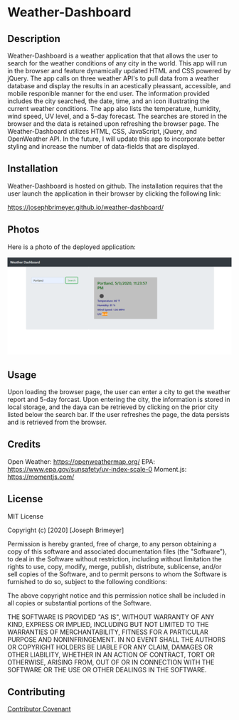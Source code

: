 # Weather-Dashboard


## Description 

Weather-Dashboard is a weather application that that allows the user to search for the weather conditions of any city in the world.  This app will run in the browser and feature dynamically updated HTML and CSS powered by jQuery.  The app calls on three weather API's to pull data from a weather database and display the results in an acestically pleassant, accessible, and mobile responible manner for the end user.  The information provided includes the city searched, the date, time, and an icon illustrating the current weather conditions.  The app also lists the temperature, humidity, wind speed, UV level, and a 5-day forecast.  The searches are stored in the browser and the data is retained upon refreshing the browser page.  The Weather-Dashboard utilizes HTML, CSS, JavaScript, jQuery, and OpenWeather API.  In the future, I will update this app to incorporate better styling and increase the number of data-fields that are displayed.

## Installation

Weather-Dashboard is hosted on github.  The installation requires that the user launch the application in their browser by clicking the following link:

https://josephbrimeyer.github.io/weather-dashboard/


## Photos

Here is a photo of the deployed application:

![Weather-Dashboard](weather-dashboard.png)

## Usage 

Upon loading the browser page, the user can enter a city to get the weather report and 5-day forcast.  Upon entering the city, the information is stored in local storage, and the daya can be retrieved by clicking on the prior city listed below the search bar.  If the user refreshes the page, the data persists and is retrieved from the browser.


## Credits
Open Weather: https://openweathermap.org/
EPA: https://www.epa.gov/sunsafety/uv-index-scale-0
Moment.js: https://momentjs.com/

## License

MIT License

Copyright (c) [2020] [Joseph Brimeyer]

Permission is hereby granted, free of charge, to any person obtaining a copy
of this software and associated documentation files (the "Software"), to deal
in the Software without restriction, including without limitation the rights
to use, copy, modify, merge, publish, distribute, sublicense, and/or sell
copies of the Software, and to permit persons to whom the Software is
furnished to do so, subject to the following conditions:

The above copyright notice and this permission notice shall be included in all
copies or substantial portions of the Software.

THE SOFTWARE IS PROVIDED "AS IS", WITHOUT WARRANTY OF ANY KIND, EXPRESS OR
IMPLIED, INCLUDING BUT NOT LIMITED TO THE WARRANTIES OF MERCHANTABILITY,
FITNESS FOR A PARTICULAR PURPOSE AND NONINFRINGEMENT. IN NO EVENT SHALL THE
AUTHORS OR COPYRIGHT HOLDERS BE LIABLE FOR ANY CLAIM, DAMAGES OR OTHER
LIABILITY, WHETHER IN AN ACTION OF CONTRACT, TORT OR OTHERWISE, ARISING FROM,
OUT OF OR IN CONNECTION WITH THE SOFTWARE OR THE USE OR OTHER DEALINGS IN THE
SOFTWARE.
## Contributing

[Contributor Covenant](https://www.contributor-covenant.org/)

